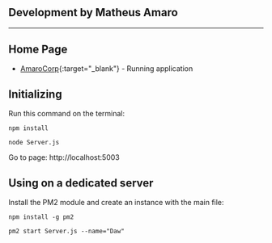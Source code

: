 # 
## Development by Matheus Amaro
---

## Home Page

* [AmaroCorp](http://daw.amarocorp.com.br){:target="_blank"} - Running application

## Initializing

Run this command on the terminal:

```
npm install

node Server.js
```

Go to page: http://localhost:5003

## Using on a dedicated server

Install the PM2 module and create an instance with the main file:

```
npm install -g pm2

pm2 start Server.js --name="Daw"
```